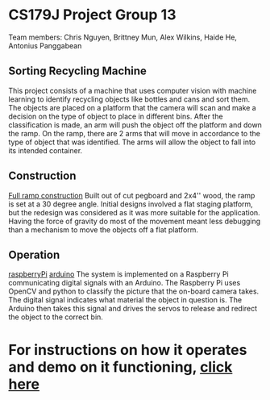 # CS179J Project Group 13
Team members: Chris Nguyen, Brittney Mun, Alex Wilkins, Haide He, Antonius Panggabean

## Sorting Recycling Machine
 This project consists of a machine that uses computer vision with machine learning to identify recycling objects like bottles and cans and sort them. The objects are placed on a platform that the camera will scan and make a decision on the type of object to place in different bins. After the classification is made, an arm will push the object off the platform and down the ramp. On the ramp, there are 2 arms that will move in accordance to the type of object that was identified. The arms will allow the object to fall into its intended container. 
 
 ## Construction
 [Full ramp construction](projPhotos/fullRamp.jpg)
 Built out of cut pegboard and 2x4'' wood, the ramp is set at a 30 degree angle. Initial designs involved a flat staging platform, but the redesign was considered as it was more suitable for the application. Having the force of gravity do most of the movement meant less debugging than a mechanism to move the objects off a flat platform.
 
 ## Operation
 [raspberryPi](projPhotos/raspberryPi.jpg)
 [arduino](projPhotos/arduino.jpg)
 The system is implemented on a Raspberry Pi communicating digital signals with an Arduino. The Raspberry Pi uses OpenCV and python to classify the picture that the on-board camera takes. The digital signal indicates what material the object in question is. The Arduino then takes this signal and drives the servos to release and redirect the object to the correct bin.
 
 # For instructions on how it operates and demo on it functioning, [click here](https://www.youtube.com/watch?v=51ebx_BCK4s&)
